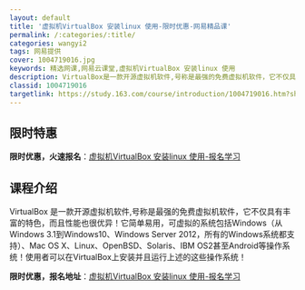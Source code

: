 ```yaml
---
layout: default
title: '虚拟机VirtualBox 安装linux 使用-限时优惠-网易精品课'
permalink: /:categories/:title/
categories: wangyi2
tags: 网易提供
cover: 1004719016.jpg
keywords: 精选网课,网易云课堂,虚拟机VirtualBox 安装linux 使用
description: VirtualBox是一款开源虚拟机软件,号称是最强的免费虚拟机软件，它不仅具有丰富的特色，而且性能也很优异！它简单易用
classid: 1004719016
targetlink: https://study.163.com/course/introduction/1004719016.htm?share=1&shareId=1025206652&utm_campaign=share&utm_medium=iphoneShare&utm_source=&utm_u=1025206652
---
```


## 限时特惠

**限时优惠，火速报名**：[虚拟机VirtualBox 安装linux 使用-报名学习](https://study.163.com/course/introduction/1004719016.htm?share=1&shareId=1025206652&utm_campaign=share&utm_medium=iphoneShare&utm_source=&utm_u=1025206652)

## 课程介绍

VirtualBox 是一款开源虚拟机软件,号称是最强的免费虚拟机软件，它不仅具有丰富的特色，而且性能也很优异！它简单易用，可虚拟的系统包括Windows（从Windows 3.1到Windows10、Windows Server 2012，所有的Windows系统都支持）、Mac OS X、Linux、OpenBSD、Solaris、IBM OS2甚至Android等操作系统！使用者可以在VirtualBox上安装并且运行上述的这些操作系统！

**限时优惠，报名地址**：[虚拟机VirtualBox 安装linux 使用-报名学习](https://study.163.com/course/introduction/1004719016.htm?share=1&shareId=1025206652&utm_campaign=share&utm_medium=iphoneShare&utm_source=&utm_u=1025206652)

